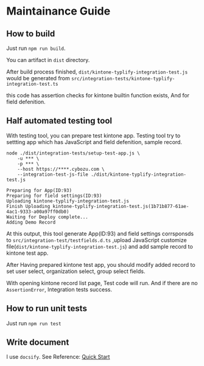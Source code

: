 # Maintainance Guide

## How to build
Just run `npm run build`.

You can artifact in `dist` directory.

After build process finished, `dist/kintone-typlify-integration-test.js` would be generated from `src/integration-tests/kintone-typlify-integration-test.ts`

this code has assertion checks for kintone builtin function exists,
And for field defenition.

## Half automated testing tool

With testing tool, you can prepare test kintone app.
Testing tool try to settting app
which has JavaScript and field defenition, sample record.

```
node ./dist/integration-tests/setup-test-app.js \
    -u *** \
    -p *** \
    --host https://****.cybozu.com \
    --integration-test-js-file ./dist/kintone-typlify-integration-test.js
```

```
Preparing for App(ID:93)
Preparing for field settings(ID:93)
Uploading kintone-typlify-integration-test.js
Finish Uploading kintone-typlify-integration-test.js(1b71b877-61ae-4ac1-9333-a00a97ff0db0)
Waiting for Deploy complete...
Adding Demo Record
```

At this output, this tool generate App(ID:93) and field settings corrsponsds to `src/integration-test/testfields.d.ts` ,upload JavaScript customize file(`dist/kintone-typlify-integration-test.js`) and add sample record to kintone test app.

After Having prepared kintone test app, you should modify added record to 
set user select, organization select, group select fields.

With opening kintone record list page, Test code will run.
And if there are no `AssertionError`, Integration tests success.

## How to run unit tests
Just run `npm run test`

## Write document

I use `docsify`. See Reference: [Quick Start](https://docsify.js.org/#/quickstart)

